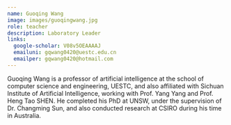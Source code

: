 ```yaml
---
name: Guoqing Wang
image: images/guoqingwang.jpg
role: teacher
description: Laboratory Leader
links:
  google-scholar: V08v5OEAAAAJ
  emailuni: gqwang0420@uestc.edu.cn
  emailper: gqwang0420@hotmail.com
---
```


Guoqing Wang is a professor of artificial intelligence at the school of computer science and engineering, UESTC, and also affiliated with Sichuan Institute of Artificial Intelligence, working with Prof. Yang Yang and Prof. Heng Tao SHEN. He completed his PhD at UNSW, under the supervision of Dr. Changming Sun, and also conducted research at CSIRO during his time in Australia.
